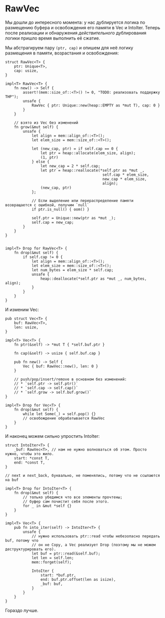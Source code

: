 # RawVec

Мы дошли до интересного момента: у нас дублируется логика по размещению буфера и освобождения его памяти в Vec и IntoIter. Теперь после реализации и обнаружения *действительного* дублирования логики пришло время выполнить её сжатие.

Мы абстрагируем пару `(ptr, cap)` и опишем для неё логику размещения в памяти, возрастания и освобождения:

<!-- ignore: simplified code -->

```rust,ignore
struct RawVec<T> {
    ptr: Unique<T>,
    cap: usize,
}

impl<T> RawVec<T> {
    fn new() -> Self {
        assert!(mem::size_of::<T>() != 0, "TODO: реализовать поддержку ТНР");
        unsafe {
            RawVec { ptr: Unique::new(heap::EMPTY as *mut T), cap: 0 }
        }
    }

    // взято из Vec без изменений
    fn grow(&mut self) {
        unsafe {
            let align = mem::align_of::<T>();
            let elem_size = mem::size_of::<T>();

            let (new_cap, ptr) = if self.cap == 0 {
                let ptr = heap::allocate(elem_size, align);
                (1, ptr)
            } else {
                let new_cap = 2 * self.cap;
                let ptr = heap::reallocate(*self.ptr as *mut _,
                                            self.cap * elem_size,
                                            new_cap * elem_size,
                                            align);
                (new_cap, ptr)
            };

            // Если выделение или перераспределение памяти возвращается с ошибкой, получим `null`
            if ptr.is_null() { oom() }

            self.ptr = Unique::new(ptr as *mut _);
            self.cap = new_cap;
        }
    }
}


impl<T> Drop for RawVec<T> {
    fn drop(&mut self) {
        if self.cap != 0 {
            let align = mem::align_of::<T>();
            let elem_size = mem::size_of::<T>();
            let num_bytes = elem_size * self.cap;
            unsafe {
                heap::deallocate(*self.ptr as *mut _, num_bytes, align);
            }
        }
    }
}
```

И изменим Vec:

<!-- ignore: simplified code -->

```rust,ignore
pub struct Vec<T> {
    buf: RawVec<T>,
    len: usize,
}

impl<T> Vec<T> {
    fn ptr(&self) -> *mut T { *self.buf.ptr }

    fn cap(&self) -> usize { self.buf.cap }

    pub fn new() -> Self {
        Vec { buf: RawVec::new(), len: 0 }
    }

    // push/pop/insert/remove в основном без изменений:
    // * `self.ptr -> self.ptr()`
    // * `self.cap -> self.cap()`
    // * `self.grow -> self.buf.grow()`
}

impl<T> Drop for Vec<T> {
    fn drop(&mut self) {
        while let Some(_) = self.pop() {}
        // освобождение обрабатывается RawVec
    }
}
```

И наконец можем сильно упростить IntoIter:

<!-- ignore: simplified code -->

```rust,ignore
struct IntoIter<T> {
    _buf: RawVec<T>, // нам не нужно волноваться об этом. Просто нужно, чтобы это жило.
    start: *const T,
    end: *const T,
}

// next и next_back, буквально, не поменялись, потому что не ссылаются на buf

impl<T> Drop for IntoIter<T> {
    fn drop(&mut self) {
        // только убедимся что все элементы прочтены;
        // буфер сам почистит себя после этого.
        for _ in &mut *self {}
    }
}

impl<T> Vec<T> {
    pub fn into_iter(self) -> IntoIter<T> {
        unsafe {
            // нужно использовать ptr::read чтобы небезопасно передать buf, потому что
            // он не Copy, а Vec реализует Drop (поэтому мы не можем деструктурировать его).
            let buf = ptr::read(&self.buf);
            let len = self.len;
            mem::forget(self);

            IntoIter {
                start: *buf.ptr,
                end: buf.ptr.offset(len as isize),
                _buf: buf,
            }
        }
    }
}
```

Гораздо лучше.
